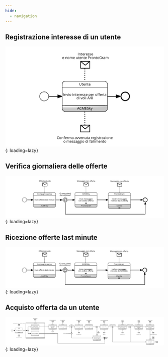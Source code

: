 ```yaml
---
hide:
  - navigation
---
```


## Registrazione interesse di un utente
![!Processo di registrazione di un interesse da parte di un utente](assets/coreografiebpmn/RegistrazioneInteresseUtente.png){: loading=lazy}

## Verifica giornaliera delle offerte
![!Processo di verifica giornaliera delle offerte delle compagnie aeree](assets/coreografiebpmn/VerificaGiornaliera.png){: loading=lazy}

## Ricezione offerte last minute
![!Processo di ricezione delle offerte last minute](assets/coreografiebpmn/NotificaVoliLastMinute.png){: loading=lazy}

## Acquisto offerta da un utente
![!Processo di acquisto di un'offerta](assets/coreografiebpmn/AcquistoOfferta.png){: loading=lazy}